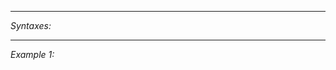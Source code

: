 


---
*Syntaxes:*

<!-- [] call `BIN_fnc_isPausedInit` -->

---
*Example 1:*

<!-- 
```sqf
[] call BIN_fnc_isPausedInit;
``` -->